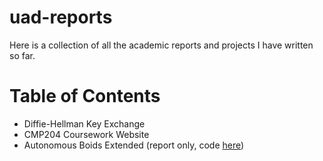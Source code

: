 # uad-reports
Here is a collection of all the academic reports and projects I have written so far.

# Table of Contents
- Diffie-Hellman Key Exchange
- CMP204 Coursework Website
- Autonomous Boids Extended (report only, code [here](https://github.com/carettt/autonomous-boids-extended))
